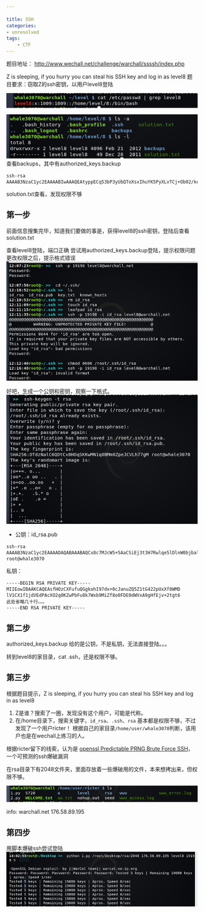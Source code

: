 ```yaml
---

title: SSH
categories:
- unresolved
tags:
	- CTF
---
```

题目地址：
http://www.wechall.net/challenge/warchall/ssssh/index.php

Z is sleeping, if you hurry you can steal his SSH key and log in as level8
题目要求：窃取Z的ssh密钥，以用户level8登陆

![可以看出，level8是一个普通用户](https://raw.githubusercontent.com/Whale3070/Whale3070.github.io/master/images/0920/3.PNG)

![查看level8家目录的文件](https://raw.githubusercontent.com/Whale3070/Whale3070.github.io/master/images/0920/%E6%8D%95%E8%8E%B7.PNG)
查看backups，其中有authorized_keys.backup
```
ssh-rsa AAAAB3NzaC1yc2EAAAABIwAAAQEAtyppECq53bP3yUbQToXsxIhuYK5PyXLvTCj+Ob02/kcM3ZUEXNpsX1177Gl92kq4+tbt9pRm3UY3C8/7pEmkSWcbiLgIx96aqIoFvHEOdmz+9YaimPmzqaHTDW+g8QV+khFGDp22SOaUpKaUTpmLKniavIEVP4ouXPLqwapg/xEU36xF18a6bG4/iYV/Nxmf0bv7K6nkgRsYC55lRPHMVJnI1Gy7eHHk/PiHYR5pkOIb9GSTtqcJTRs/EJgVhBMygHYTrVT8+HLW0PqYK3Dw/Z6az3+qOaaAYqJk7sxBAZC4/YKhLVL6LjagRpff6rpXFUwv1eHidy2iLBRNcY/2Hw== 
```
solution.txt查看，发现权限不够
## 第一步

前面信息搜集完毕，知道我们要做的事是，获得level8的ssh密钥，登陆后查看solution.txt

查看level8登陆，端口正确
尝试用authorized_keys.backup登陆，提示权限问题
更改权限之后，提示格式错误 
![1](https://raw.githubusercontent.com/Whale3070/Whale3070.github.io/master/images/0920/1.PNG)

好吧，生成一个公钥和密钥，观察一下格式。
![2](https://raw.githubusercontent.com/Whale3070/Whale3070.github.io/master/images/0920/2.PNG)
- 公钥：id_rsa.pub
```
ssh-rsa AAAAB3NzaC1yc2EAAAADAQABAAABAQCx8c7MJcW5+5AaCSiEj3t3H7Rwlqe5lDlnW0bjbalTFd/xYwOVXUJfV/WN1UR08Bxc7arQpnA9sW7yTtbFv0yJl/yjQUMTR1ZXED2Ad8SO/7a2C3qbQsRLhsEIwKBgl4TGolr7Av/K+eChVEQBzzkGueLMnkyHS6o+4R5NfFX5TyMWl4XEx/4VQTAjjmBQMG+cWp5rzhtcwcsXQb+01hjQa15MIZyaTGc/++JRMDQZShvy0HOg/lEuXacyuny59ipQ/+YnRAaxQ5VAZJqHIDII82Ip3UWPPV0hEzBJ+zatANXLm5GUZpLxC00+HKSA2XykyrD/GIvc2hsKGVtOPAKx root@whale3070

```
私钥：
```
-----BEGIN RSA PRIVATE KEY-----
MIIEowIBAAKCAQEAsfHOzCXFufuQGgkohI97dx+0cJanuZQ5Z1tG422pUxXf8WMD
lV1CX1f1jdVEdPAcXO2q0KZwPbFu8k7Wxb9MiZf8o0FDE0dWVxA9gHfEjv+2tgt6
此处省略几十行。。。
-----END RSA PRIVATE KEY-----

```
 ## 第二步
authorized_keys.backup 给的是公钥，不是私钥，无法直接登陆。。。

转到level8的家目录，cat .ssh，还是权限不够。

## 第三步
根据题目提示，Z is sleeping, if you hurry you can steal his SSH key and log in as level8

1. Z是谁？搜索了一圈，发现没有这个用户，可能是代称。
2. 在/home目录下，搜索关键字，`id_rsa`、`.ssh`、`rsa`
基本都是权限不够，不过发现了一个用户ricter！
根据自己的家目录`/home/user/whale3070`判断，该用户也是在wechall上练习的人。

根据ricter留下的线索，认为是 [openssl Predictable PRNG Brute Force SSH](https://www.exploit-db.com/exploits/5720/)，一个可预测的ssh爆破漏洞

 在rsa目录下有2048文件夹，里面存放着一些爆破用的文件，本来想拷出来，但权限不够。

![4](https://raw.githubusercontent.com/Whale3070/Whale3070.github.io/master/images/0920/4.PNG)

info:
warchall.net 176.58.89.195

## 第四步
用脚本爆破ssh尝试登陆
![5](https://raw.githubusercontent.com/Whale3070/Whale3070.github.io/master/images/0920/5.PNG)

